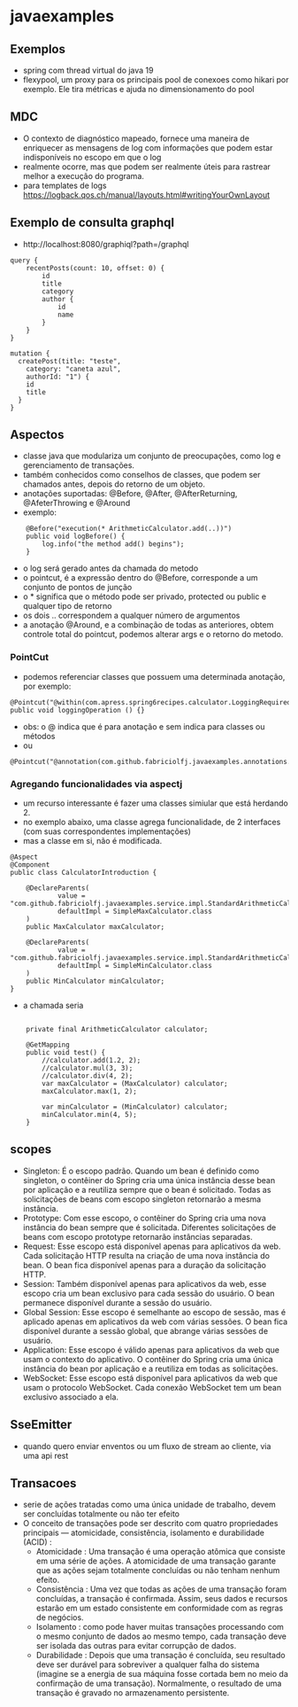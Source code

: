 # javaexamples

## Exemplos
- spring com thread virtual do java 19
- flexypool, um proxy para os principais pool de conexoes como hikari por exemplo. Ele tira métricas e ajuda no dimensionamento do pool

## MDC
- O contexto de diagnóstico mapeado, fornece uma maneira de enriquecer as mensagens de log com informações que podem estar indisponíveis no escopo em que o log 
- realmente ocorre, mas que podem ser realmente úteis para rastrear melhor a execução do programa.
- para templates de logs https://logback.qos.ch/manual/layouts.html#writingYourOwnLayout

## Exemplo de consulta graphql
- http://localhost:8080/graphiql?path=/graphql
```
query {
    recentPosts(count: 10, offset: 0) {
        id
        title
        category
        author {
            id
            name
        }
    }
}

mutation {
  createPost(title: "teste",
    category: "caneta azul",
    authorId: "1") {
    id
    title
  }
}

```

## Aspectos
- classe java que modulariza um conjunto de preocupações, como log e gerenciamento de transações.
- também conhecidos como conselhos de classes, que podem ser chamados antes, depois do retorno de um objeto.
- anotações suportadas: @Before, @After, @AfterReturning, @AfeterThrowing e @Around
- exemplo:
```
    @Before("execution(* ArithmeticCalculator.add(..))")
    public void logBefore() {
        log.info("the method add() begins");
    }
```
- o log será gerado antes da chamada do metodo
- o pointcut, é a expressão dentro do @Before, corresponde a um conjunto de pontos de junção
- o * significa que o método pode ser privado, protected ou public e qualquer tipo de retorno
- os dois .. correspondem a qualquer número de argumentos
- a anotação @Around, e a combinação de todas as anteriores, obtem controle total do pointcut, podemos alterar args e o retorno do metodo.

### PointCut
- podemos referenciar classes que possuem uma determinada anotação, por exemplo:
```
@Pointcut("@within(com.apress.spring6recipes.calculator.LoggingRequired)")
public void loggingOperation () {}
```
- obs: o @ indica que é para anotação e sem indica para classes ou métodos
- ou
```
@Pointcut("@annotation(com.github.fabriciolfj.javaexamples.annotations.LogAop)")
```

### Agregando funcionalidades via aspectj
- um recurso interessante é fazer uma classes simiular que está herdando 2.
- no exemplo abaixo, uma classe agrega funcionalidade, de 2 interfaces (com suas correspondentes implementações)
- mas a classe em si, não é modificada.
```
@Aspect
@Component
public class CalculatorIntroduction {

    @DeclareParents(
            value = "com.github.fabriciolfj.javaexamples.service.impl.StandardArithmeticCalculator",
            defaultImpl = SimpleMaxCalculator.class
    )
    public MaxCalculator maxCalculator;

    @DeclareParents(
            value = "com.github.fabriciolfj.javaexamples.service.impl.StandardArithmeticCalculator",
            defaultImpl = SimpleMinCalculator.class
    )
    public MinCalculator minCalculator;
}
```
- a chamada seria
```

    private final ArithmeticCalculator calculator;

    @GetMapping
    public void test() {
        //calculator.add(1.2, 2);
        //calculator.mul(3, 3);
        //calculator.div(4, 2);
        var maxCalculator = (MaxCalculator) calculator;
        maxCalculator.max(1, 2);

        var minCalculator = (MinCalculator) calculator;
        minCalculator.min(4, 5);
    }
```
## scopes
- Singleton: É o escopo padrão. Quando um bean é definido como singleton, o contêiner do Spring cria uma única instância desse bean por aplicação e a reutiliza sempre que o bean é solicitado. Todas as solicitações de beans com escopo singleton retornarão a mesma instância.
- Prototype: Com esse escopo, o contêiner do Spring cria uma nova instância do bean sempre que é solicitada. Diferentes solicitações de beans com escopo prototype retornarão instâncias separadas.
- Request: Esse escopo está disponível apenas para aplicativos da web. Cada solicitação HTTP resulta na criação de uma nova instância do bean. O bean fica disponível apenas para a duração da solicitação HTTP.
- Session: Também disponível apenas para aplicativos da web, esse escopo cria um bean exclusivo para cada sessão do usuário. O bean permanece disponível durante a sessão do usuário. 
- Global Session: Esse escopo é semelhante ao escopo de sessão, mas é aplicado apenas em aplicativos da web com várias sessões. O bean fica disponível durante a sessão global, que abrange várias sessões de usuário.
- Application: Esse escopo é válido apenas para aplicativos da web que usam o contexto do aplicativo. O contêiner do Spring cria uma única instância do bean por aplicação e a reutiliza em todas as solicitações. 
- WebSocket: Esse escopo está disponível para aplicativos da web que usam o protocolo WebSocket. Cada conexão WebSocket tem um bean exclusivo associado a ela.


## SseEmitter
- quando quero enviar enventos ou um fluxo de stream ao cliente, via uma api rest

## Transacoes
- serie de ações tratadas como uma única unidade de trabalho, devem ser concluídas totalmente ou não ter efeito
- O conceito de transações pode ser descrito com quatro propriedades principais — atomicidade, consistência, isolamento e durabilidade (ACID) :
  - Atomicidade : Uma transação é uma operação atômica que consiste em uma série de ações. A atomicidade de uma transação garante que as ações sejam totalmente concluídas ou não tenham nenhum efeito. 
  - Consistência : Uma vez que todas as ações de uma transação foram concluídas, a transação é confirmada. Assim, seus dados e recursos estarão em um estado consistente em conformidade com as regras de negócios. 
  - Isolamento : como pode haver muitas transações processando com o mesmo conjunto de dados ao mesmo tempo, cada transação deve ser isolada das outras para evitar corrupção de dados. 
  - Durabilidade : Depois que uma transação é concluída, seu resultado deve ser durável para sobreviver a qualquer falha do sistema (imagine se a energia de sua máquina fosse cortada bem no meio da confirmação de uma transação). Normalmente, o resultado de uma transação é gravado no armazenamento persistente.